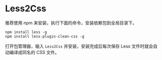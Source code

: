 # Less2Css

推荐使用 npm 来安装，执行下面的命令，安装依赖包到全局目录下。

```
npm install less -g
npm install less-plugin-clean-css -g
```

打开包管理器，输入 `Less2Css` 并安装，安装完成后每次保存 Less 文件时就会自动编译成同名的 CSS 文件。